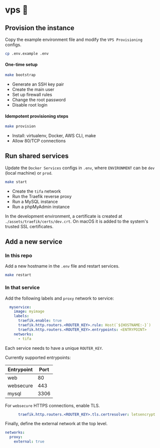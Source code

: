 # vps 💾

## Provision the instance

Copy the example environment file and modify the `VPS Provisioning` configs.

```sh
cp .env.example .env
```

#### One-time setup

```sh
make bootstrap
```

- Generate an SSH key pair
- Create the main user
- Set up firewall rules
- Change the root password
- Disable root login

#### Idempotent provisioning steps

```sh
make provision
```

- Install: virtualenv, Docker, AWS CLI, make
- Allow 80/TCP connections

## Run shared services

Update the `Docker Services` configs in `.env`, where `ENVIRONMENT` can be `dev` (local machine) or `prod`.

```sh
make start
```

- Create the `tifa` network
- Run the Traefik reverse proxy
- Run a MySQL instance
- Run a phpMyAdmin instance

In the development environment, a certificate is created at `./assets/traefik/certs/dev.crt`. On macOS it is added to the system's trusted SSL certificates.

## Add a new service

### In this repo

Add a new hostname in the `.env` file and restart services.

```sh
make restart
```

### In that service

Add the following labels and `proxy` network to service:

```yaml
  myservice:
    image: myimage
    labels:
      traefik.enable: true
      traefik.http.routers.<ROUTER_KEY>.rule: Host(`${HOSTNAME:-}`)
      traefik.http.routers.<ROUTER_KEY>.entrypoints: <ENTRYPOINT>
    networks:
      - tifa
```

Each service needs to have a unique `ROUTER_KEY`.

Currently supported entrypoints:

Entrypoint | Port
--- | ---
web | 80
websecure | 443
mysql | 3306

For `websecure` HTTPS connections, enable TLS.

```yaml
      traefik.http.routers.<ROUTER_KEY>.tls.certresolver: letsencrypt
```

Finally, define the external network at the top level.

```yaml
networks:
  proxy:
    external: true
```
